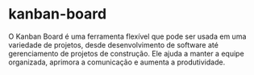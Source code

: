 # kanban-board
O Kanban Board é uma ferramenta flexível que pode ser usada em uma variedade de projetos, desde desenvolvimento de software até gerenciamento de projetos de construção. Ele ajuda a manter a equipe organizada, aprimora a comunicação e aumenta a produtividade.
